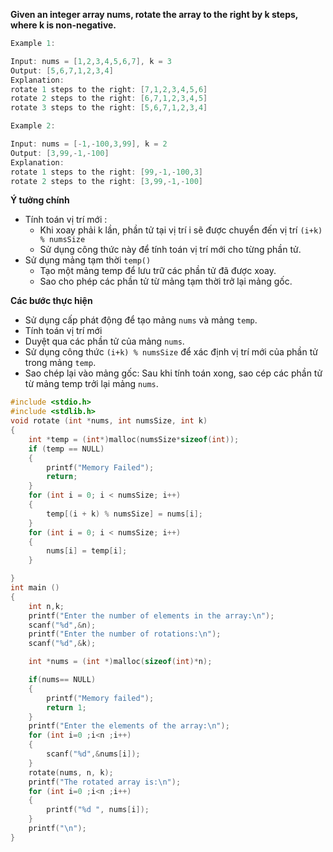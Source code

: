 **Given an integer array nums, rotate the array to the right by k steps, where k is non-negative.**

 
```c
Example 1:

Input: nums = [1,2,3,4,5,6,7], k = 3
Output: [5,6,7,1,2,3,4]
Explanation:
rotate 1 steps to the right: [7,1,2,3,4,5,6]
rotate 2 steps to the right: [6,7,1,2,3,4,5]
rotate 3 steps to the right: [5,6,7,1,2,3,4]
```
```c
Example 2:

Input: nums = [-1,-100,3,99], k = 2
Output: [3,99,-1,-100]
Explanation: 
rotate 1 steps to the right: [99,-1,-100,3]
rotate 2 steps to the right: [3,99,-1,-100]
``` 
**Ý tưởng chính**
- Tính toán vị trí mới :
  -  Khi xoay phải k lần, phần tử tại vị trí i sẽ được chuyển đến vị trí ```(i+k) % numsSize``` 
  -  Sử dụng công thức này để tính toán vị trí mới cho từng phần tử.
- Sử dụng mảng tạm thời ```temp()```
    - Tạo một mảng temp để lưu trữ các phần tử đã được xoay.
    - Sao cho phép các phần tử từ mảng tạm thời trở lại mảng gốc.

**Các bước thực hiện**
- Sử dụng cấp phát động để tạo mảng ```nums``` và mảng ```temp```.
- Tính toán vị trí mới
- Duyệt qua các phần tử của mảng ```nums```.
- Sử dụng công thức ```(i+k) % numsSize``` để xác định vị trí mới của phần tử trong mảng ```temp```.
- Sao chép lại vào mảng gốc: Sau khi tính toán xong, sao cép các phần tử từ mảng temp trởi lại mảng ```nums```.
```c
#include <stdio.h>
#include <stdlib.h>
void rotate (int *nums, int numsSize, int k)
{
    int *temp = (int*)malloc(numsSize*sizeof(int));
    if (temp == NULL)
    {
        printf("Memory Failed");
        return;
    }
    for (int i = 0; i < numsSize; i++)
    {
        temp[(i + k) % numsSize] = nums[i];
    }
    for (int i = 0; i < numsSize; i++)
    {
        nums[i] = temp[i];
    }

}
int main ()
{
    int n,k;
    printf("Enter the number of elements in the array:\n");
    scanf("%d",&n);
    printf("Enter the number of rotations:\n");
    scanf("%d",&k);

    int *nums = (int *)malloc(sizeof(int)*n);

    if(nums== NULL)
    {
        printf("Memory failed");
        return 1;
    }
    printf("Enter the elements of the array:\n");   
    for (int i=0 ;i<n ;i++)
    {
        scanf("%d",&nums[i]);
    }
    rotate(nums, n, k);
    printf("The rotated array is:\n");
    for (int i=0 ;i<n ;i++)
    {
        printf("%d ", nums[i]);
    }
    printf("\n");
}
```